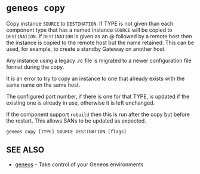 # `geneos copy`

Copy instance `SOURCE` to `DESTINATION`. If TYPE is not given than each component type that has a named instance `SOURCE` will be copied to `DESTINATION`. If `DESTINATION` is given as an @ followed by a remote host then the instance is copied to the remote host but the name retained. This can be used, for example, to create a standby Gateway on another host.

Any instance using a legacy .rc file is migrated to a newer configuration file format during the copy.

It is an error to try to copy an instance to one that already exists with the same name on the same host.

The configured port number, if there is one for that TYPE, is updated if the existing one is already in use, otherwise it is left unchanged.

If the component support `rebuild` then this is run after the copy but before the restart. This allows SANs to be updated as expected.

```text
geneos copy [TYPE] SOURCE DESTINATION [flags]
```

## SEE ALSO

* [geneos](geneos.md)	 - Take control of your Geneos environments
